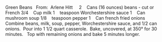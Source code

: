 Green Beans
 
From:  Arlene Hitt
 
 
2    Cans (16 ounces) beans - cut or French
3/4    Cup milk
1    teaspoon Worchestershire sauce
1    Can mushroom soup
1/8    teaspoon pepper
1    Can french fried onions
 
 
Combine beans, milk, soup, pepper, Worchestershire sauce, and 1/2 can onions.  Pour into 1 1/2 quart casserole.  Bake, uncovered, at 350° for 30 minutes.  
Top with remaining onions and bake 5 minutes longer.
